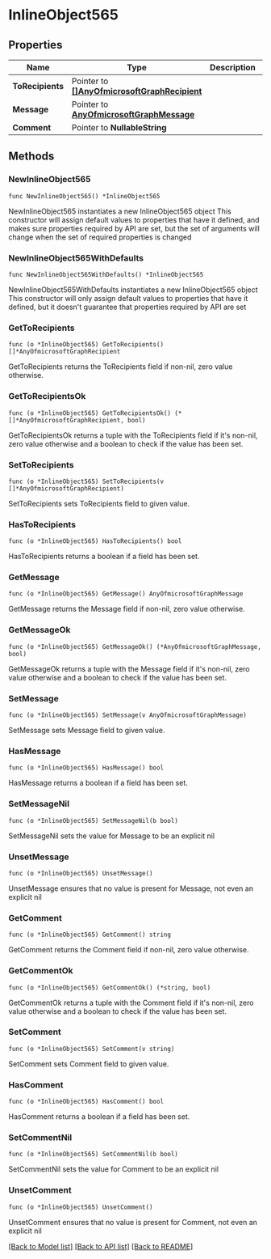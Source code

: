 # InlineObject565

## Properties

Name | Type | Description | Notes
------------ | ------------- | ------------- | -------------
**ToRecipients** | Pointer to [**[]AnyOfmicrosoftGraphRecipient**](AnyOfmicrosoftGraphRecipient.md) |  | [optional] 
**Message** | Pointer to [**AnyOfmicrosoftGraphMessage**](anyOf&lt;microsoft.graph.message&gt;.md) |  | [optional] 
**Comment** | Pointer to **NullableString** |  | [optional] 

## Methods

### NewInlineObject565

`func NewInlineObject565() *InlineObject565`

NewInlineObject565 instantiates a new InlineObject565 object
This constructor will assign default values to properties that have it defined,
and makes sure properties required by API are set, but the set of arguments
will change when the set of required properties is changed

### NewInlineObject565WithDefaults

`func NewInlineObject565WithDefaults() *InlineObject565`

NewInlineObject565WithDefaults instantiates a new InlineObject565 object
This constructor will only assign default values to properties that have it defined,
but it doesn't guarantee that properties required by API are set

### GetToRecipients

`func (o *InlineObject565) GetToRecipients() []*AnyOfmicrosoftGraphRecipient`

GetToRecipients returns the ToRecipients field if non-nil, zero value otherwise.

### GetToRecipientsOk

`func (o *InlineObject565) GetToRecipientsOk() (*[]*AnyOfmicrosoftGraphRecipient, bool)`

GetToRecipientsOk returns a tuple with the ToRecipients field if it's non-nil, zero value otherwise
and a boolean to check if the value has been set.

### SetToRecipients

`func (o *InlineObject565) SetToRecipients(v []*AnyOfmicrosoftGraphRecipient)`

SetToRecipients sets ToRecipients field to given value.

### HasToRecipients

`func (o *InlineObject565) HasToRecipients() bool`

HasToRecipients returns a boolean if a field has been set.

### GetMessage

`func (o *InlineObject565) GetMessage() AnyOfmicrosoftGraphMessage`

GetMessage returns the Message field if non-nil, zero value otherwise.

### GetMessageOk

`func (o *InlineObject565) GetMessageOk() (*AnyOfmicrosoftGraphMessage, bool)`

GetMessageOk returns a tuple with the Message field if it's non-nil, zero value otherwise
and a boolean to check if the value has been set.

### SetMessage

`func (o *InlineObject565) SetMessage(v AnyOfmicrosoftGraphMessage)`

SetMessage sets Message field to given value.

### HasMessage

`func (o *InlineObject565) HasMessage() bool`

HasMessage returns a boolean if a field has been set.

### SetMessageNil

`func (o *InlineObject565) SetMessageNil(b bool)`

 SetMessageNil sets the value for Message to be an explicit nil

### UnsetMessage
`func (o *InlineObject565) UnsetMessage()`

UnsetMessage ensures that no value is present for Message, not even an explicit nil
### GetComment

`func (o *InlineObject565) GetComment() string`

GetComment returns the Comment field if non-nil, zero value otherwise.

### GetCommentOk

`func (o *InlineObject565) GetCommentOk() (*string, bool)`

GetCommentOk returns a tuple with the Comment field if it's non-nil, zero value otherwise
and a boolean to check if the value has been set.

### SetComment

`func (o *InlineObject565) SetComment(v string)`

SetComment sets Comment field to given value.

### HasComment

`func (o *InlineObject565) HasComment() bool`

HasComment returns a boolean if a field has been set.

### SetCommentNil

`func (o *InlineObject565) SetCommentNil(b bool)`

 SetCommentNil sets the value for Comment to be an explicit nil

### UnsetComment
`func (o *InlineObject565) UnsetComment()`

UnsetComment ensures that no value is present for Comment, not even an explicit nil

[[Back to Model list]](../README.md#documentation-for-models) [[Back to API list]](../README.md#documentation-for-api-endpoints) [[Back to README]](../README.md)


